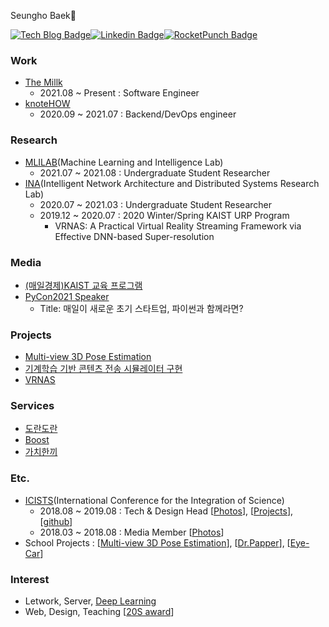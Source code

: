 <div align=center>

</div>

Seungho Baek👋

[![Tech Blog Badge](http://img.shields.io/badge/-Tech%20blog-black?style=flat-square&logo=github&link=https://www.notion.so/thestar/e6f6b641bd8f493085e5f044182dcae3)](https://www.notion.so/thestar/e6f6b641bd8f493085e5f044182dcae3)[![Linkedin Badge](https://img.shields.io/badge/-LinkedIn-blue?style=flat-square&logo=Linkedin&logoColor=white&link=https://www.linkedin.com/in/seungho-baek-153a52181)](https://www.linkedin.com/in/seungho-baek-153a52181)[![RocketPunch Badge](https://img.shields.io/badge/-RocketPunch-blueviolet?style=flat-square&logoColor=white&link=https://www.rocketpunch.com/@ssumin6)](https://www.rocketpunch.com/@bsho0330)   

### Work
- [The Millk](https://www.themiilk.com/about)
  - 2021.08 ~ Present : Software Engineer 
- [knoteHOW](https://knotehow.com) 
  - 2020.09 ~ 2021.07 : Backend/DevOps engineer

### Research
- [MLILAB](https://mli.kaist.ac.kr/)(Machine Learning and Intelligence Lab)
  - 2021.07 ~ 2021.08 : Undergraduate Student Researcher
- [INA](http://ina.kaist.ac.kr/new_home/index.html)(Intelligent Network Architecture and Distributed Systems Research Lab)
  - 2020.07 ~ 2021.03 : Undergraduate Student Researcher
  - 2019.12 ~ 2020.07 : 2020 Winter/Spring KAIST URP Program
    - VRNAS: A Practical Virtual Reality Streaming Framework via Effective DNN-based Super-resolution

### Media
- [(매일경제)KAIST 교육 프로그램](https://www.mk.co.kr/news/it/view/2021/07/706614/)
- [PyCon2021 Speaker](https://2021.pycon.kr/session/24/)
  - Title: 매일이 새로운 초기 스타트업, 파이썬과 함께라면?

### Projects
- [Multi-view 3D Pose Estimation](https://github.com/TheStarkor/multiview-3d-pose-estimation)
- [기계학습 기반 콘텐츠 전송 시뮬레이터 구현](https://www.notion.so/thestar/e6f6b641bd8f493085e5f044182dcae3#381550e86f8a412590f31c952b41ee98)
- [VRNAS](https://www.notion.so/thestar/e6f6b641bd8f493085e5f044182dcae3#381550e86f8a412590f31c952b41ee98)

### Services
- [도란도란](https://play.google.com/store/apps/details?id=com.winnerho.dorandoran)
- [Boost](https://www.buob.io/)
- [가치한끼](https://yummeal.ai/)

### Etc.
- [ICISTS](http://www.icists.org/)(International Conference for the Integration of Science)
  - 2018.08 ~ 2019.08 : Tech & Design Head [[Photos](http://www.icists.org/2019)], [[Projects](https://docs.google.com/presentation/d/1N4rhKIhlKTXXitN0S_-J4TYuYETpGRzY79fnSniKw_o/edit?usp=sharing)], [[github](https://github.com/icists)]
  - 2018.03 ~ 2018.08 : Media Member [[Photos](http://www.icists.org/2018)]
- School Projects : [[Multi-view 3D Pose Estimation](https://github.com/TheStarkor/multiview-3d-pose-estimation)], [[Dr.Papper](https://github.com/bonjune/dr-papper)], [[Eye-Car](https://github.com/TheStarkor/Eye-Car)]

### Interest
- Letwork, Server, [Deep Learning](https://github.com/TheStarkor/Deep-Learning-Examples)
- Web, Design, Teaching [[20S award](https://drive.google.com/file/d/1U8liB2NROc_B70dX06pRHam6cjA62F9T/view?usp=sharing)]
